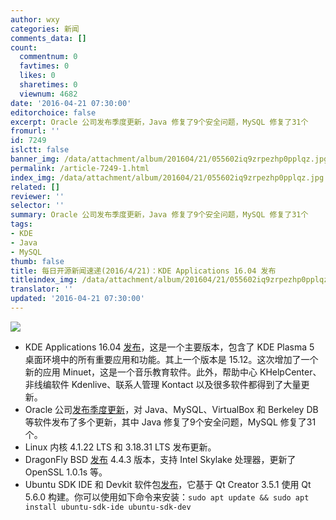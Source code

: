 ```yaml
---
author: wxy
categories: 新闻
comments_data: []
count:
  commentnum: 0
  favtimes: 0
  likes: 0
  sharetimes: 0
  viewnum: 4682
date: '2016-04-21 07:30:00'
editorchoice: false
excerpt: Oracle 公司发布季度更新，Java 修复了9个安全问题，MySQL 修复了31个
fromurl: ''
id: 7249
islctt: false
banner_img: /data/attachment/album/201604/21/055602iq9zrpezhp0pplqz.jpg
permalink: /article-7249-1.html
index_img: /data/attachment/album/201604/21/055602iq9zrpezhp0pplqz.jpg
related: []
reviewer: ''
selector: ''
summary: Oracle 公司发布季度更新，Java 修复了9个安全问题，MySQL 修复了31个
tags:
- KDE
- Java
- MySQL
thumb: false
title: 每日开源新闻速递(2016/4/21)：KDE Applications 16.04 发布
titleindex_img: /data/attachment/album/201604/21/055602iq9zrpezhp0pplqz.jpg
translator: ''
updated: '2016-04-21 07:30:00'
---
```


![](/data/attachment/album/201604/21/055602iq9zrpezhp0pplqz.jpg)


* KDE Applications 16.04 [发布](https://www.kde.org/announcements/announce-applications-16.04.0.php)，这是一个主要版本，包含了 KDE Plasma 5 桌面环境中的所有重要应用和功能。其上一个版本是 15.12。这次增加了一个新的应用 Minuet，这是一个音乐教育软件。此外，帮助中心 KHelpCenter、非线编软件 Kdenlive、联系人管理 Kontact 以及很多软件都得到了大量更新。
* Oracle 公司[发布季度更新](http://www.oracle.com/technetwork/security-advisory/cpuapr2016v3-2985753.html)，对 Java、MySQL、VirtualBox 和 Berkeley DB 等软件发布了多个更新，其中 Java 修复了9个安全问题，MySQL 修复了31个。
* Linux 内核 4.1.22 LTS 和 3.18.31 LTS 发布更新。
* DragonFly BSD [发布](https://www.dragonflydigest.com/2016/04/19/17972.html) 4.4.3 版本，支持 Intel Skylake 处理器，更新了 OpenSSL 1.0.1s 等。
* Ubuntu SDK IDE 和 Devkit 软件包[发布](https://lists.ubuntu.com/archives/ubuntu-devel/2016-April/039322.html)，它基于 Qt Creator 3.5.1 使用 Qt 5.6.0 构建。你可以使用如下命令来安装：`sudo apt update && sudo apt install ubuntu-sdk-ide ubuntu-sdk-dev`